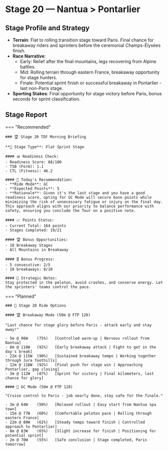 # Stage 20 — Nantua > Pontarlier

## Stage Profile and Strategy

- **Terrain**: Flat to rolling transition stage toward Paris. Final chance for breakaway riders and sprinters before the ceremonial Champs-Élysées finish.
- **Race Narrative**:
	- Early: Relief after the final mountains, legs recovering from Alpine battles.
	- Mid: Rolling terrain through eastern France, breakaway opportunity for stage hunters.
	- Finale: Potential sprint finish or successful breakaway in Pontarlier - last non-Paris stage.
- **Sporting Stakes**: Final opportunity for stage victory before Paris, bonus seconds for sprint classification.

## Stage Report

=== "Recommended"

	### 🏆 Stage 20 TDF Morning Briefing

	**🏁 Stage Type**: Flat Sprint Stage

	#### 📊 Readiness Check:
	- Readiness Score: 88/100
	- TSB (Form): 1.1
	- CTL (Fitness): 46.2

	#### 🎯 Today's Recommendation:
	- **Ride Mode**: GC
	- **Expected Points**: 5
	- **Rationale**: Given it's the last stage and you have a good readiness score, opting for GC Mode will secure base points while minimizing the risk of unnecessary fatigue or injury on the final day. This approach aligns with our priority to balance performance with safety, ensuring you conclude the Tour on a positive note.

	#### 📈 Points Status:
	- Current Total: 164 points
	- Stages Completed: 19/21

	#### 🏆 Bonus Opportunities:
	- 10 Breakaway Stages
	- All Mountains in Breakaway

	#### 🎖️ Bonus Progress:
	- 5 consecutive: 2/5
	- 10 breakaways: 8/10

	#### 📝 Strategic Notes:
	Stay protected in the peloton, avoid crashes, and conserve energy. Let the sprinters' teams control the pace.
=== "Planned"

	### 🚴 Stage 20 Ride Options

	#### 🏆 Breakaway Mode (50m @ FTP 128)
	
	"Last chance for stage glory before Paris - attack early and stay away!"

	- 5m @ 96W    (75%)   [Controlled warm-up | Nervous rollout from Nantua]
	- 8m @ 118W   (92%)   [Early breakaway attack | Fight to get in the day's break]
	- 22m @ 115W  (90%)   [Sustained breakaway tempo | Working together through Jura foothills]
	- 12m @ 118W  (92%)   [Final push for stage win | Approaching Pontarlier, gap closing]
	- 3m @ 112W   (87%)   [Sprint for victory | Final kilometers, last chance for glory]
	
	#### 🦺 GC Mode (50m @ FTP 128)

	"Cruise control to Paris - job nearly done, stay safe for the finale."

	- 3m @ 64W    (50%)   [Relaxed rollout | Easy start from Nantua spa town]
	- 15m @ 77W   (60%)   [Comfortable peloton pace | Rolling through eastern France]
	- 22m @ 80W   (62%)   [Steady tempo toward finish | Controlled approach to Pontarlier]
	- 8m @ 83W    (65%)   [Slight increase for finish | Positioning for potential sprint]
	- 2m @ 70W    (55%)   [Safe conclusion | Stage completed, Paris tomorrow]
